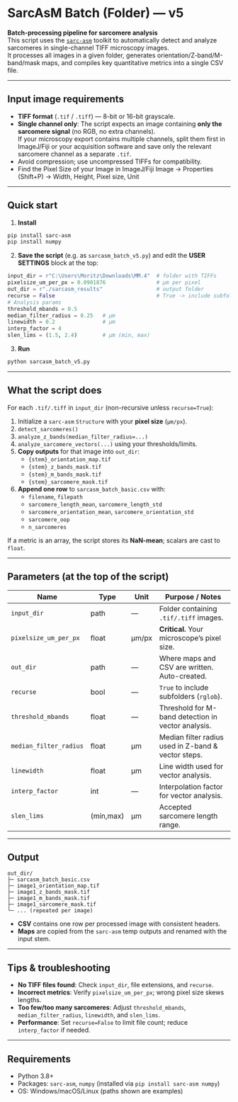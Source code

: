# SarcAsM Batch (Folder) — v5

**Batch-processing pipeline for sarcomere analysis**  
This script uses the [`sarc-asm`](https://pypi.org/project/sarc-asm/) toolkit to automatically detect and analyze sarcomeres in single-channel TIFF microscopy images.  
It processes all images in a given folder, generates orientation/Z-band/M-band/mask maps, and compiles key quantitative metrics into a single CSV file.

---

## Input image requirements

- **TIFF format** (`.tif` / `.tiff`) — 8-bit or 16-bit grayscale.
- **Single channel only**: The script expects an image containing **only the sarcomere signal** (no RGB, no extra channels).  
  If your microscopy export contains multiple channels, split them first in ImageJ/Fiji or your acquisition software and save only the relevant sarcomere channel as a separate `.tif`.
- Avoid compression; use uncompressed TIFFs for compatibility.
- Find the Pixel Size of your Image in ImageJ/Fiji
  Image → Properties (Shift+P) → Width, Height, Pixel size, Unit

---

## Quick start

1) **Install**
```bash
pip install sarc-asm
pip install numpy
```

2) **Save the script** (e.g. as `sarcasm_batch_v5.py`) and edit the **USER SETTINGS** block at the top:
```python
input_dir = r"C:\Users\Moritz\Downloads\MM.4"  # folder with TIFFs
pixelsize_um_per_px = 0.0901876                # µm per pixel
out_dir = r"./sarcasm_results"                 # output folder
recurse = False                                # True -> include subfolders
# Analysis params
threshold_mbands = 0.5
median_filter_radius = 0.25   # µm
linewidth = 0.2               # µm
interp_factor = 4
slen_lims = (1.5, 2.4)        # µm (min, max)
```

3) **Run**
```bash
python sarcasm_batch_v5.py
```

---

## What the script does

For each `.tif/.tiff` in `input_dir` (non-recursive unless `recurse=True`):

1. Initialize a `sarc-asm` `Structure` with your **pixel size** (`µm/px`).
2. `detect_sarcomeres()`  
3. `analyze_z_bands(median_filter_radius=...)`  
4. `analyze_sarcomere_vectors(...)` using your thresholds/limits.
5. **Copy outputs** for that image into `out_dir`:
   - `{stem}_orientation_map.tif`
   - `{stem}_z_bands_mask.tif`
   - `{stem}_m_bands_mask.tif`
   - `{stem}_sarcomere_mask.tif`
6. **Append one row** to `sarcasm_batch_basic.csv` with:
   - `filename`, `filepath`
   - `sarcomere_length_mean`, `sarcomere_length_std`
   - `sarcomere_orientation_mean`, `sarcomere_orientation_std`
   - `sarcomere_oop`
   - `n_sarcomeres`

If a metric is an array, the script stores its **NaN-mean**; scalars are cast to `float`.

---

## Parameters (at the top of the script)

| Name | Type | Unit | Purpose / Notes |
|---|---|---|---|
| `input_dir` | path | — | Folder containing `.tif/.tiff` images. |
| `pixelsize_um_per_px` | float | µm/px | **Critical.** Your microscope’s pixel size. |
| `out_dir` | path | — | Where maps and CSV are written. Auto-created. |
| `recurse` | bool | — | `True` to include subfolders (`rglob`). |
| `threshold_mbands` | float | — | Threshold for M-band detection in vector analysis. |
| `median_filter_radius` | float | µm | Median filter radius used in Z-band & vector steps. |
| `linewidth` | float | µm | Line width used for vector analysis. |
| `interp_factor` | int | — | Interpolation factor for vector analysis. |
| `slen_lims` | (min,max) | µm | Accepted sarcomere length range. |

---

## Output

```
out_dir/
├─ sarcasm_batch_basic.csv
├─ image1_orientation_map.tif
├─ image1_z_bands_mask.tif
├─ image1_m_bands_mask.tif
├─ image1_sarcomere_mask.tif
└─ ... (repeated per image)
```

- **CSV** contains one row per processed image with consistent headers.
- **Maps** are copied from the `sarc-asm` temp outputs and renamed with the input stem.

---

## Tips & troubleshooting

- **No TIFF files found**: Check `input_dir`, file extensions, and `recurse`.
- **Incorrect metrics**: Verify `pixelsize_um_per_px`; wrong pixel size skews lengths.
- **Too few/too many sarcomeres**: Adjust `threshold_mbands`, `median_filter_radius`, `linewidth`, and `slen_lims`.
- **Performance**: Set `recurse=False` to limit file count; reduce `interp_factor` if needed.

---

## Requirements

- Python 3.8+
- Packages: `sarc-asm`, `numpy` (installed via `pip install sarc-asm numpy`)
- OS: Windows/macOS/Linux (paths shown are examples)



